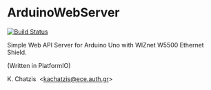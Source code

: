# ArduinoWebServer

[![Build Status](https://travis-ci.com/kachatzis/ArduinoWebServer.svg?branch=EthernetWeb-development)](https://travis-ci.com/kachatzis/ArduinoWebServer)

Simple Web API Server for Arduino Uno with WIZnet W5500 Ethernet Shield.

(Written in PlatformIO)

K. Chatzis&nbsp;&nbsp;&lt;<kachatzis@ece.auth.gr>&gt;
